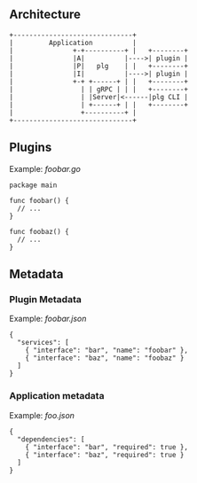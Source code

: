 ## Architecture
```
+------------------------------+
|         Application          |
|               +-+----------+ |   +--------+
|               |A|          |---->| plugin |
|               |P|   plg    | |   +--------+
|               |I|          |---->| plugin |
|               +-+ +------+ | |   +--------+
|                 | | gRPC | | |   +--------+
|                 | |Server|<------|plg CLI |
|                 | +------+ | |   +--------+
|                 +----------+ |
+------------------------------+
```
## Plugins
Example: *foobar.go*
```
package main

func foobar() {
  // ...
}

func foobaz() {
  // ...
}
```

## Metadata
### Plugin Metadata
Example: *foobar.json*
```
{
  "services": [
    { "interface": "bar", "name": "foobar" },
    { "interface": "baz", "name": "foobaz" }
  ]
}
```

### Application metadata
Example: *foo.json*
```
{
  "dependencies": [
    { "interface": "bar", "required": true },
    { "interface": "baz", "required": true }
  ]
}
```
